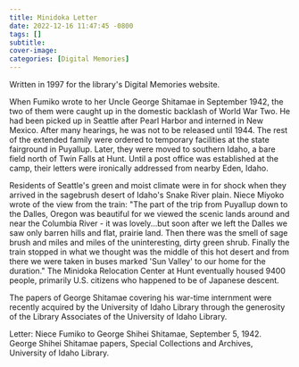 ```yaml
---
title: Minidoka Letter
date: 2022-12-16 11:47:45 -0800
tags: []
subtitle: 
cover-image: 
categories: [Digital Memories]
---
```


Written in 1997 for the library's Digital Memories website.

When Fumiko wrote to her Uncle George Shitamae in September 1942, the two of them were caught up in the domestic backlash of World War Two. He had been picked up in Seattle after Pearl Harbor and interned in New Mexico. After many hearings, he was not to be released until 1944. The rest of the extended family were ordered to temporary facilities at the state fairground in Puyallup. Later, they were moved to southern Idaho, a bare field north of Twin Falls at Hunt. Until a post office was established at the camp, their letters were ironically addressed from nearby Eden, Idaho.

Residents of Seattle's green and moist climate were in for shock when they arrived in the sagebrush desert of Idaho's Snake River plain. Niece Miyoko wrote of the view from the train: "The part of the trip from Puyallup down to the Dalles, Oregon was beautiful for we viewed the scenic lands around and near the Columbia River - it was lovely...but soon after we left the Dalles we saw only barren hills and flat, prairie land. Then there was the smell of sage brush and miles and miles of the uninteresting, dirty green shrub. Finally the train stopped in what we thought was the middle of this hot desert and from there we were taken in buses marked 'Sun Valley' to our home for the duration." The Minidoka Relocation Center at Hunt eventually housed 9400 people, primarily U.S. citizens who happened to be of Japanese descent.

The papers of George Shitamae covering his war-time internment were recently acquired by the University of Idaho Library through the generosity of the Library Associates of the University of Idaho Library.

Letter: Niece Fumiko to George Shihei Shitamae, September 5, 1942. George Shihei Shitamae papers, Special Collections and Archives, University of Idaho Library.